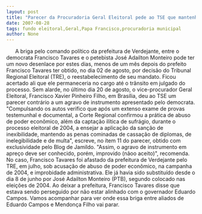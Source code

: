 ```yaml
---
layout: post
title: "Parecer da Procuradoria Geral Eleitoral pede ao TSE que mantenha afastamento de Francisco Tavares"
date: 2007-08-28
tags: fundo eleitoral,Geral,Papa Francisco,procuradoria municipal
author: None
---
```

&nbsp;
&nbsp;
&nbsp;
A briga pelo comando pol&iacute;tico da prefeitura de Verdejante, entre o democrata Francisco Tavares e o petebista Jos&eacute; Adailton Monteiro pode ter um novo desenlace por estes dias, menos de um m&ecirc;s depois do prefeito Francisco Tavares ter obtido, no dia 02 de agosto, por decis&atilde;o do Tribunal Regional Eleitoral (TRE), o reestabelecimento de seu mandato.
Ficou acertado ali que ele permaneceria no cargo at&eacute; o tr&acirc;nsito em julgado do processo.
Sem alarde, no &uacute;ltimo dia 20 de agosto, o vice-procurador Geral Eleitoral, Francisco Xavier Pinheiro Filho, em Bras&iacute;lia, deu ao TSE um parecer contr&aacute;rio a um agravo de instrumento apresentado pelo democrata.
&quot;Compulsando os autos verifico que ap&oacute;s um extenso exame de provas testemunhal e documental, a Corte Regional confirmou a pr&aacute;tica de abuso de poder econ&ocirc;mico, al&eacute;m da capta&ccedil;&atilde;o il&iacute;tica de sufr&aacute;gio, durante o processo eleitoral de 2004, a ensejar a aplica&ccedil;&atilde;o da san&ccedil;&atilde;o de inexibilidade, mantendo as penas cominadas de cassa&ccedil;&atilde;o de diplomas, de inelegibilidade e de multa&quot;, escreve, no &iacute;tem 11 do parecer, obtido com exclusividade pelo Blog de Jamildo. &quot;Assim, o agravo de instrumento em apre&ccedil;o deve ser conhecido, por&eacute;m, improvido (n&atilde;oo aceito)&quot;, recomenda.
No caso, Francisco Tavares foi afastado da prefeitura de Verdejante pelo TRE, em julho, sob acusa&ccedil;&atilde;o de abuso de poder econ&ocirc;mico, na campanha de 2004, e improbidade administrativa. 
Ele j&aacute; havia sido substitu&iacute;do desde o dia 8 de junho por Jos&eacute; Adailton Monteiro (PTB), segundo colocado nas elei&ccedil;&otilde;es de 2004. 
Ao deixar a prefeitura, Francisco Tavares disse que estava sendo perseguido por n&atilde;o estar alinhado com o governador Eduardo Campos. Vamos acompanhar para ver onde essa briga entre aliados de Eduardo Campos e Mendon&ccedil;a Filho vai parar. 